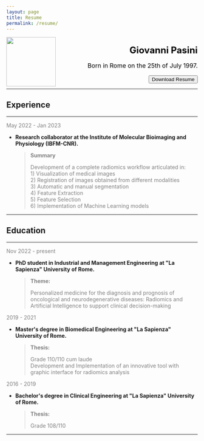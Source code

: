 ```yaml
---
layout: page
title: Resume
permalink: /resume/
---
```


<head>
<link rel="stylesheet" href="/styles/button.css">
</head>
<img align="left" src="/assets/img/me.png" width="130" height="130"> 


<h1 align="right" style="color:black;font-weight:bold;font-size:24px">
   Giovanni Pasini     
</h1>
<p align="right" style="color:black;font-size:16px">
    Born in Rome on the 25th of July 1997.<br>
    
</p>
<p align="right">
    <button  class="button button"> Download Resume</button>
</p>  



---  

## Experience   

---  
<p style="color:gray"> 
    May 2022 - Jan 2023
</p>  

- **Research collaborator at the Institute of Molecular Bioimaging and Physiology (IBFM-CNR).** 
    <blockquote>
    <h style="color:gray;font-weight:bold;font-size:14px">
        Summary
    </h>
    <p style="color:gray;font-size:14px">
        Development of a complete radiomics workflow articulated in: <br>
        1) Visualization of medical images <br>
        2) Registration of images obtained from different modalities <br>
        3) Automatic and manual segmentation <br>
        4) Feature Extraction <br>
        5) Feature Selection <br>
        6) Implementation of Machine Learning models
    </p>
    </blockquote>

---
## Education  

---
<span style="color:gray"> 
    Nov 2022 - present
</span>

- **PhD student in Industrial and Management Engineering at "La Sapienza" University of Rome.** 
    <blockquote>
    <h style="color:gray;font-weight:bold;font-size:14px">
        Theme:
    </h>
    <p style="color:gray;font-size:14px">
        Personalized medicine for the diagnosis and prognosis of oncological and neurodegenerative diseases: Radiomics and Artificial Intelligence to support clinical decision-making
    </p>
    </blockquote>

<span style="color:gray"> 
    2019 - 2021
</span>

- **Master's degree in Biomedical Engineering at "La Sapienza" University of Rome.** 
    <blockquote>
    <h style="color:gray;font-weight:bold;font-size:14px">
        Thesis:
    </h>
    <p style="color:gray;font-size:14px">
        Grade 110/110 cum laude <br>
        Development and Implementation of an innovative tool with graphic interface for radiomics analysis
    </p>
    </blockquote>

<span style="color:gray"> 
    2016 - 2019
</span>

- **Bachelor's degree in Clinical Engineering at "La Sapienza" University of Rome.** 
    <blockquote>
    <h style="color:gray;font-weight:bold;font-size:14px">
        Thesis:
    </h>
    <p style="color:gray;font-size:14px">
        Grade 108/110
    </p>
    </blockquote>    


---



